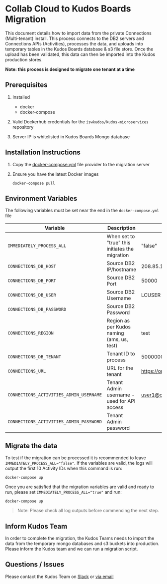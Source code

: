 # Collab Cloud to Kudos Boards Migration

This document details how to import data from the private Connections (Multi-tenant) install. This process connects to the DB2 servers and Connections APIs (Activities), processes the data, and uploads into temporary tables in the Kudos Boards database & s3 file store. Once the upload has been validated, this data can then be imported into the Kudos production stores.

**Note: this process is designed to migrate one tenant at a time**

## Prerequisites

1. Installed

      - docker
      - docker-compose

1. Valid Dockerhub credentials for the `iswkudos/kudos-microservices` repository

1. Server IP is whitelisted in Kudos Boards Mongo database

## Installation Instructions

1.  Copy the [docker-compose.yml](https://github.com/isw-kudos/devops/blob/master/boards/cloudmigration/docker-compose.yml) file provider to the migration server

1.  Ensure you have the latest Docker images

        docker-compose pull

## Environment Variables

The following variables must be set near the end in the `docker-compose.yml` file

| Variable                                | Description                                     | Example                          |
| --------------------------------------- | ----------------------------------------------- | -------------------------------- |
| `IMMEDIATELY_PROCESS_ALL`               | When set to "true" this initiates the migration | "false"                          |
| `CONNECTIONS_DB_HOST`                   | Source DB2 IP/hostname                          | 208.85.191.12                    |
| `CONNECTIONS_DB_PORT`                   | Source DB2 Port                                 | 50000                            |
| `CONNECTIONS_DB_USER`                   | Source DB2 Username                             | LCUSER                           |
| `CONNECTIONS_DB_PASSWORD`               | Source DB2 Password                             |                                  |
| `CONNECTIONS_REGION`                    | Region as per Kudos naming (ams, us, test)      | test                             |
| `CONNECTIONS_DB_TENANT`                 | Tenant ID to process                            | 5000000001                       |
| `CONNECTIONS_URL`                       | URL for the tenant                              | https://orga.testna.collab.cloud |
| `CONNECTIONS_ACTIVITIES_ADMIN_USERNAME` | Tenant Admin username - used for API access     | user1@orga.com.au                |
| `CONNECTIONS_ACTIVITIES_ADMIN_PASSWORD` | Tenant Admin password                           |                                  |

## Migrate the data

To test if the migration can be processed it is recommended to leave `IMMEDIATELY_PROCESS_ALL="false"`. If the variables are valid, the logs will output the first 10 Activity IDs when this command is run:

    docker-compose up

Once you are satisfied that the migration variables are valid and ready to run, please set `IMMEDIATELY_PROCESS_ALL="true"` and run:

    docker-compose up

> Note: Please check all log outputs before commencing the next step.

## Inform Kudos Team

In order to complete the migration, the Kudos Teams needs to import the data from the temporary mongo databases and s3 buckets into production. Please inform the Kudos team and we can run a migration script.

## Questions / Issues

Please contact the Kudos Team on [Slack](https://iswkudos.slack.com/messages/kudos-dev/) or <a href="mailto:support@kudosboards.com?subject=Migration: plz send help">via email</a>
